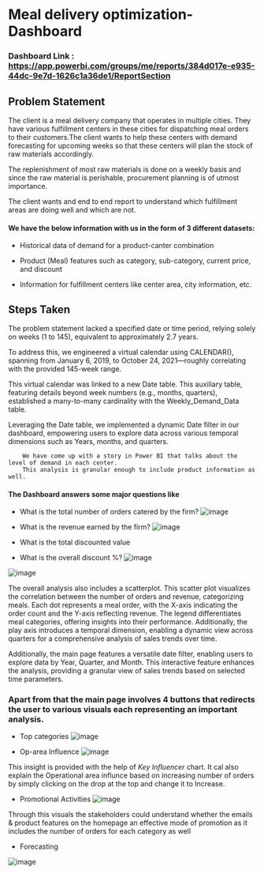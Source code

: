 
# Meal delivery optimization-Dashboard

### Dashboard Link : https://app.powerbi.com/groups/me/reports/384d017e-e935-44dc-9e7d-1626c1a36de1/ReportSection

## Problem Statement


The client is a meal delivery company that operates in multiple cities. They have various fulfillment centers in these cities for dispatching meal orders to their customers.The client wants to help these centers with demand forecasting for upcoming weeks so that these centers will plan the stock of raw materials accordingly.

The replenishment of most raw materials is done on a weekly basis and since the raw material is perishable, procurement planning is of utmost importance.

The client wants and end to end report to understand which fulfillment areas are doing well and which are not.


#### We have the below information with us in the form of 3 different datasets:

- Historical data of demand for a product-canter combination

- Product (Meal) features such as category, sub-category, current price, and discount

- Information for fulfillment centers like center area, city information, etc.

## Steps Taken

 The problem statement lacked a specified date or time period, relying solely on weeks (1 to 145), equivalent to approximately 2.7 years.

 To address this, we engineered a virtual calendar using CALENDAR(), spanning from January 6, 2019, to October 24, 2021—roughly correlating with the provided 145-week range.

 This virtual calendar was linked to a new Date table. This auxiliary table, featuring details beyond week numbers (e.g., months, quarters), established a many-to-many cardinality with the Weekly_Demand_Data table.

 Leveraging the Date table, we implemented a dynamic Date filter in our dashboard, empowering users to explore data across various temporal dimensions such as Years, months, and quarters.


        We have come up with a story in Power BI that talks about the level of demand in each center. 
        This analysis is granular enough to include product information as well.


#### The Dashboard answers some major questions like

- What is the total number of orders catered by the firm?
![image](https://github.com/Yaszh/meal_delivery_dashboard/assets/71252244/28935903-906c-42d5-ab8e-ece360f39e1d)

- What is the revenue earned by the firm?
![image](https://github.com/Yaszh/meal_delivery_dashboard/assets/71252244/a421677e-b265-4eba-8241-ab8bead1d952)

- What is the total discounted value
- What is the overall discount %?
![image](https://github.com/Yaszh/meal_delivery_dashboard/assets/71252244/e8f0a951-7a74-49af-b895-48d7806fc976)



![image](https://github.com/Yaszh/meal_delivery_dashboard/assets/71252244/6b92158e-cdd0-4eb0-977b-a7203c8f6223)


 The overall analysis also includes a scatterplot. This scatter plot visualizes the correlation between the number of orders and revenue, categorizing meals. Each dot represents a meal order, with the X-axis indicating the order count and the Y-axis reflecting revenue. The legend differentiates meal categories, offering insights into their performance. Additionally, the play axis introduces a temporal dimension, enabling a dynamic view across quarters for a comprehensive analysis of sales trends over time.

 Additionally, the main page features a versatile date filter, enabling users to explore data by Year, Quarter, and Month. This interactive feature enhances the analysis, providing a granular view of sales trends based on selected time parameters.

### Apart from that the main page involves 4 buttons that redirects the user to various visuals each representing an important analysis.

- Top categories
![image](https://github.com/Yaszh/meal_delivery_dashboard/assets/71252244/0e28c8df-ce43-4364-9fe1-dd20091312c1)

- Op-area Influence
![image](https://github.com/Yaszh/meal_delivery_dashboard/assets/71252244/1b8a9987-a5aa-41d8-8029-b61e0208319e)

This insight is provided with the help of *Key Influencer* chart. It cal also explain the Operational area influnce based on increasing number of orders by simply clicking on the drop at the top and change it to Increase.

- Promotional Activities
![image](https://github.com/Yaszh/meal_delivery_dashboard/assets/71252244/98f27b62-74c8-4d59-b8d4-01eda95481a7)


Through this visuals the stakeholders could understand whether the emails & product features on the homepage an effective mode of promotion as it includes the number of orders for each category as well

- Forecasting

![image](https://github.com/Yaszh/meal_delivery_dashboard/assets/71252244/e1e53762-bce5-40c1-b350-67c2c10cc02a)





